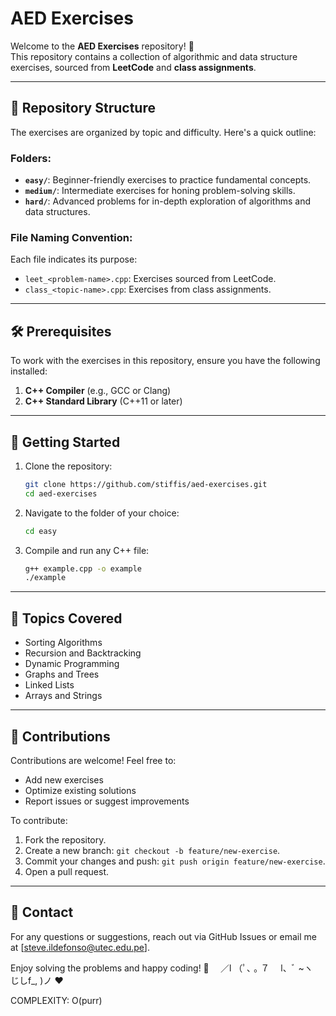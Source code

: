 # AED Exercises

Welcome to the **AED Exercises** repository! 🎯  
This repository contains a collection of algorithmic and data structure exercises, sourced from **LeetCode** and **class assignments**.

---

## 📂 Repository Structure

The exercises are organized by topic and difficulty. Here's a quick outline:

### Folders:
- **`easy/`**: Beginner-friendly exercises to practice fundamental concepts.
- **`medium/`**: Intermediate exercises for honing problem-solving skills.
- **`hard/`**: Advanced problems for in-depth exploration of algorithms and data structures.

### File Naming Convention:
Each file indicates its purpose:
- `leet_<problem-name>.cpp`: Exercises sourced from LeetCode.
- `class_<topic-name>.cpp`: Exercises from class assignments.

---

## 🛠️ Prerequisites

To work with the exercises in this repository, ensure you have the following installed:

1. **C++ Compiler** (e.g., GCC or Clang)
2. **C++ Standard Library** (C++11 or later)

---

## 🚀 Getting Started

1. Clone the repository:
   ```bash
   git clone https://github.com/stiffis/aed-exercises.git
   cd aed-exercises
   ```

2. Navigate to the folder of your choice:
   ```bash
   cd easy
   ```

3. Compile and run any C++ file:
   ```bash
   g++ example.cpp -o example
   ./example
   ```

---

## 📖 Topics Covered

- Sorting Algorithms
- Recursion and Backtracking
- Dynamic Programming
- Graphs and Trees
- Linked Lists
- Arrays and Strings

---

## 🤝 Contributions

Contributions are welcome! Feel free to:
- Add new exercises
- Optimize existing solutions
- Report issues or suggest improvements

To contribute:
1. Fork the repository.
2. Create a new branch: `git checkout -b feature/new-exercise`.
3. Commit your changes and push: `git push origin feature/new-exercise`.
4. Open a pull request.

---

## 📧 Contact

For any questions or suggestions, reach out via GitHub Issues or email me at [steve.ildefonso@utec.edu.pe].

Enjoy solving the problems and happy coding! 🚀
⠀ ／l
（ﾟ､ ｡ ７
⠀ l、ﾞ ~ヽ
  じしf_, )ノ ❤️

COMPLEXITY: O(purr)
